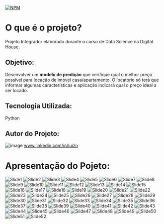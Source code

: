 [![NPM](https://img.shields.io/npm/l/react)](https://github.com/luizdatamkt/Data-Science-Full-Project/blob/main/LICENSE)

 
 # O que é o projeto?
 
Projeto Integrador elaborado durante o curso de Data Science na Digital House.

## Objetivo: 
Desenvolver um **modelo de predição** que verifique qual o melhor preço possível para locação de imóvel casa/apartamento.
O locatório só terá que informar algumas características e aplicação indicará qual o preço ideal a ser locado.

## Tecnologia Utilizada:
Python

## Autor do Projeto:
![image](https://user-images.githubusercontent.com/87500841/126073355-faf2f838-9b63-4ee7-b736-f3a63f47be6f.png)  www.linkedin.com/in/luizn

# Apresentação do Pojeto:

![Slide1](https://user-images.githubusercontent.com/87500841/126073040-a605fdb7-3029-4974-8ad9-c72fadb5a56c.PNG)
![Slide2](https://user-images.githubusercontent.com/87500841/126073046-72885af8-74ef-47a4-beba-99aba58c3ff7.PNG)
![Slide3](https://user-images.githubusercontent.com/87500841/126073047-54a6ea3b-d528-4a09-9969-9bfccfecc70f.PNG)
![Slide4](https://user-images.githubusercontent.com/87500841/126073059-4dbfa1b4-bbf1-4a31-8d9a-4766a958779c.PNG)
![Slide5](https://user-images.githubusercontent.com/87500841/126073067-e452119f-e844-4a81-aa18-6fda7ee1fd5c.PNG)
![Slide6](https://user-images.githubusercontent.com/87500841/126073074-8246bda4-58fd-483d-b420-ecf297846b70.PNG)
![Slide7](https://user-images.githubusercontent.com/87500841/126073069-c3acd72f-f13b-4ed0-a10b-f3bcfd0c9902.PNG)
![Slide8](https://user-images.githubusercontent.com/87500841/126073085-f4a465f1-004f-4809-b366-24f07a09e9c8.PNG)
![Slide9](https://user-images.githubusercontent.com/87500841/126073089-beedf84c-66ec-46e0-89c6-1b1514b3429e.PNG)
![Slide10](https://user-images.githubusercontent.com/87500841/126073091-81430803-8387-48b3-8df6-ad107b8705eb.PNG)
![Slide11](https://user-images.githubusercontent.com/87500841/126073096-783ab50d-6588-4fa1-8aba-08a7e722e733.PNG)
![Slide12](https://user-images.githubusercontent.com/87500841/126073079-fc26e5b3-0cb9-42c4-a888-99725f23d9d2.PNG)
![Slide13](https://user-images.githubusercontent.com/87500841/126073105-77ef8170-3ebd-45cd-a584-b5640ee004db.PNG)
![Slide14](https://user-images.githubusercontent.com/87500841/126073108-46fba9e7-46c5-4a45-b9e9-44f06eca063c.PNG)
![Slide15](https://user-images.githubusercontent.com/87500841/126073113-27476997-1ba8-403f-94a2-e73053651d6f.PNG)
![Slide16](https://user-images.githubusercontent.com/87500841/126073116-d5254dca-02d9-441f-946d-e6687b7a6cf5.PNG)
![Slide17](https://user-images.githubusercontent.com/87500841/126073119-8515bd09-ee1b-4f40-9566-56728b9f153b.PNG)
![Slide18](https://user-images.githubusercontent.com/87500841/126073122-b10e7f53-7409-40cc-8245-b2d8c0d5bbaf.PNG)
![Slide19](https://user-images.githubusercontent.com/87500841/126073123-25c709af-8ee8-4ddf-a562-24f72abc674c.PNG)
![Slide20](https://user-images.githubusercontent.com/87500841/126073126-7e572474-4431-40c0-8ca3-588950bbcd4e.PNG)
![Slide21](https://user-images.githubusercontent.com/87500841/126073129-9312cbd7-f8bf-4dde-ae09-e7fccfa8572a.PNG)
![Slide22](https://user-images.githubusercontent.com/87500841/126073135-b3468c56-2629-4f96-8933-d1a615e20aa0.PNG)
![Slide23](https://user-images.githubusercontent.com/87500841/126073141-31e53c3f-a466-40d6-b912-63738893de89.PNG)
![Slide24](https://user-images.githubusercontent.com/87500841/126073146-0daf8076-5303-4c2d-9017-0e7a5d8dfe55.PNG)
![Slide25](https://user-images.githubusercontent.com/87500841/126073149-147f7146-c222-4d9c-80db-9b95e19afa89.PNG)
![Slide26](https://user-images.githubusercontent.com/87500841/126073154-f0e0dc78-5fe9-430e-82a4-0561fc53cbc7.PNG)
![Slide27](https://user-images.githubusercontent.com/87500841/126073160-4c475f7d-d985-47a9-b91e-ef88fe37e29e.PNG)
![Slide28](https://user-images.githubusercontent.com/87500841/126073164-2525d35e-5434-409a-a5d4-0c02a83f5286.PNG)
![Slide29](https://user-images.githubusercontent.com/87500841/126073167-2a2c664d-9353-4d7d-9ca1-4bbf930aa002.PNG)
![Slide30](https://user-images.githubusercontent.com/87500841/126073172-57fb1c96-2405-4957-91e9-d2b4bb2d9c96.PNG)
![Slide31](https://user-images.githubusercontent.com/87500841/126073175-805e7350-8f94-4cf1-a5d9-7d0809bfbfe5.PNG)
![Slide32](https://user-images.githubusercontent.com/87500841/126073179-949b7873-1d66-4294-a456-ac4f833912b4.PNG)
![Slide33](https://user-images.githubusercontent.com/87500841/126073183-8646f720-94d4-4344-9849-a49cb4953c6c.PNG)
![Slide34](https://user-images.githubusercontent.com/87500841/126073188-45256c52-fa6b-4274-923b-16755570263e.PNG)
![Slide35](https://user-images.githubusercontent.com/87500841/126073193-c4b460b1-419f-434f-85da-9c314cb0d67e.PNG)
![Slide36](https://user-images.githubusercontent.com/87500841/126073196-aaad0a64-6593-40f4-9ed4-1fe7f2bf6314.PNG)
![Slide37](https://user-images.githubusercontent.com/87500841/126073198-69e2bfa0-a849-4f8f-8a96-395f9f53846b.PNG)
![Slide38](https://user-images.githubusercontent.com/87500841/126073201-8070e5e8-1dc0-46ff-aaa8-989ba8f39ead.PNG)
![Slide39](https://user-images.githubusercontent.com/87500841/126073205-8462a708-eebb-4114-8c54-22dcff383e19.PNG)
![Slide40](https://user-images.githubusercontent.com/87500841/126073209-33692cbd-fc35-4323-a9c9-89aea0fb3959.PNG)
![Slide41](https://user-images.githubusercontent.com/87500841/126073213-a26f42b4-0127-406b-9bd5-a62832f85aee.PNG)
![Slide42](https://user-images.githubusercontent.com/87500841/126073217-5e230a35-bb72-41b4-99d7-b3c3663f333f.PNG)
![Slide43](https://user-images.githubusercontent.com/87500841/126073222-beeb60e8-d2aa-44a3-9a76-4a93b6312e1f.PNG)
![Slide44](https://user-images.githubusercontent.com/87500841/126073226-72cd29e4-6a3b-4c89-8b56-2945e81ed054.PNG)
![Slide45](https://user-images.githubusercontent.com/87500841/126073230-4523effa-7a37-4c5f-b952-237d9030bdba.PNG)
![Slide46](https://user-images.githubusercontent.com/87500841/126073235-315529af-e744-45fd-8def-db4f4f36a09a.PNG)
![Slide47](https://user-images.githubusercontent.com/87500841/126073238-b666721d-36c6-41eb-ba00-ed29fb073cc4.PNG)
![Slide48](https://user-images.githubusercontent.com/87500841/126073243-e5a80ac9-2a27-4ba6-9b42-413aa914fdef.PNG)
![Slide49](https://user-images.githubusercontent.com/87500841/126073245-306c229d-9bcf-4dce-ab00-663414303818.PNG)
![Slide50](https://user-images.githubusercontent.com/87500841/126073252-5e5655a7-56fa-426c-aa41-d94a079bfd59.PNG)
![Slide51](https://user-images.githubusercontent.com/87500841/126073257-da8be876-aed5-4f79-a66d-b1c24879becb.PNG)
![Slide52](https://user-images.githubusercontent.com/87500841/126073461-e04e5c2d-814f-4a92-8acf-b1c88ac16b08.PNG)


